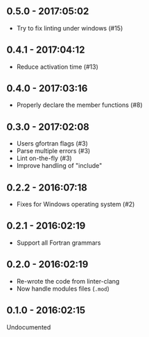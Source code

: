 ## 0.5.0 - 2017:05:02
* Try to fix linting under windows (#15)

## 0.4.1 - 2017:04:12
* Reduce activation time (#13)

## 0.4.0 - 2017:03:16
* Properly declare the member functions (#8)

## 0.3.0 - 2017:02:08
* Users gfortran flags (#3)
* Parse multiple errors (#3)
* Lint on-the-fly (#3)
* Improve handling of "include"

## 0.2.2 - 2016:07:18
* Fixes for Windows operating system (#2)

## 0.2.1 - 2016:02:19
* Support all Fortran grammars

## 0.2.0 - 2016:02:19
* Re-wrote the code from linter-clang
* Now handle modules files (`.mod`)

## 0.1.0 - 2016:02:15
Undocumented
